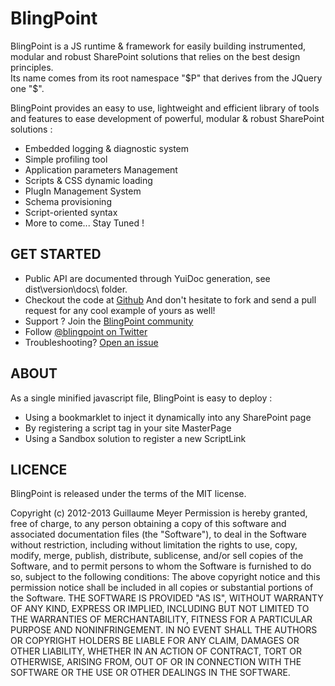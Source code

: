 # BlingPoint

BlingPoint is a JS runtime &amp; framework for easily building instrumented, modular and robust SharePoint solutions that relies on the best design principles.  
Its name comes from its root namespace "$P" that derives from the JQuery one "$".

BlingPoint provides an easy to use, lightweight and efficient library of tools and features to ease development of powerful, modular &amp; robust SharePoint solutions :
- Embedded logging &amp; diagnostic system
- Simple profiling tool
- Application parameters Management
- Scripts & CSS dynamic loading
- PlugIn Management System
- Schema provisioning
- Script-oriented syntax
- More to come... Stay Tuned !

## GET STARTED
- Public API are documented through YuiDoc generation, see dist\version\docs\ folder.
- Checkout the code at <a href='https://github.com/guillaumemeyer/BlingPoint'>Github</a>
And don't hesitate to fork and send a pull request for any cool example of yours as well!
- Support ? Join the <a href='https://www.yammer.com/blingpoint'>BlingPoint community</a>
- Follow <a href='https://twitter.com/blingpoint'>@blingpoint on Twitter</a> 
- Troubleshooting? <a href='https://github.com/guillaumemeyer/BlingPoint/issues/new'>Open an issue</a>

## ABOUT
As a single minified javascript file, BlingPoint is easy to deploy :
- Using a bookmarklet to inject it dynamically into any SharePoint page
- By registering a script tag in your site MasterPage
- Using a Sandbox solution to register a new ScriptLink

## LICENCE
BlingPoint is released under the terms of the MIT license.  
  
Copyright (c) 2012-2013 Guillaume Meyer
Permission is hereby granted, free of charge, to any person obtaining a
copy of this software and associated documentation files (the "Software"),
to deal in the Software without restriction, including without limitation
the rights to use, copy, modify, merge, publish, distribute, sublicense,
and/or sell copies of the Software, and to permit persons to whom the
Software is furnished to do so, subject to the following conditions:
The above copyright notice and this permission notice shall be included
in all copies or substantial portions of the Software.
THE SOFTWARE IS PROVIDED "AS IS", WITHOUT WARRANTY OF ANY KIND, EXPRESS
OR IMPLIED, INCLUDING BUT NOT LIMITED TO THE WARRANTIES OF MERCHANTABILITY,
FITNESS FOR A PARTICULAR PURPOSE AND NONINFRINGEMENT. IN NO EVENT SHALL
THE AUTHORS OR COPYRIGHT HOLDERS BE LIABLE FOR ANY CLAIM, DAMAGES OR OTHER
LIABILITY, WHETHER IN AN ACTION OF CONTRACT, TORT OR OTHERWISE, ARISING
FROM, OUT OF OR IN CONNECTION WITH THE SOFTWARE OR THE USE OR OTHER
DEALINGS IN THE SOFTWARE.
